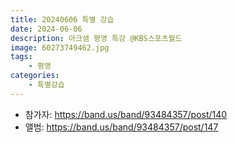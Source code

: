 ```yaml
---
title: 20240606 특별 강습
date: 2024-06-06
description: 아크샘 평영 특강 @KBS스포츠월드
image: 60273749462.jpg
tags:
    - 평영
categories:
    - 특별강습
---
```


- 참가자: https://band.us/band/93484357/post/140
- 앨범: https://band.us/band/93484357/post/147